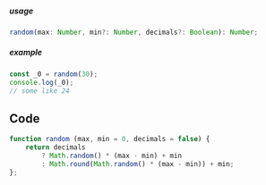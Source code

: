 ##### usage
~~~ts
random(max: Number, min?: Number, decimals?: Boolean): Number;
~~~

##### example
~~~js
const _0 = random(30);
console.log(_0);
// some like 24
~~~

## Code
~~~js
function random (max, min = 0, decimals = false) {
	return decimals
		? Math.random() * (max - min) + min
		: Math.round(Math.random() * (max - min)) + min;
};
~~~
